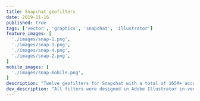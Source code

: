 ```yaml
---
title: Snapchat geofilters
date: 2019-11-16
published: true
tags: ['vector', 'graphics', 'snapchat', 'illustrator']
feature_images: [
  './images/snap-1.png',
  './images/snap-3.png',
  './images/snap-4.png',
  './images/snap-2.png',
]
mobile_images: [
  './images/snap-mobile.png',
]
description: "Twelve geofilters for Snapchat with a total of 165M+ accumulated views. Filters include unique designs for some larger Swedish citiies such as Stockholm, Gothenburg & Linköping, all filters uniquely designed with the geographic location in mind."
dev_description: "All filters were designed in Adobe Illustrator in vector format, all design is original."
---
```

